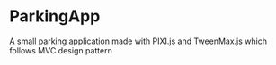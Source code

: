 # ParkingApp
A small parking application made with PIXI.js and TweenMax.js which follows MVC design pattern
